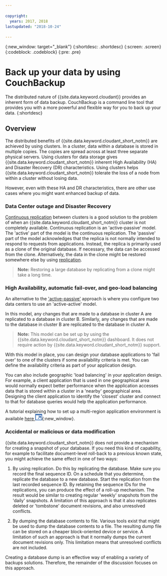 ```yaml
---

copyright:
  years: 2017, 2018
lastupdated: "2018-10-24"

---
```


{:new_window: target="_blank"}
{:shortdesc: .shortdesc}
{:screen: .screen}
{:codeblock: .codeblock}
{:pre: .pre}

<!-- Acrolinx: 2017-05-02 -->

# Back up your data by using CouchBackup

The distributed nature of {{site.data.keyword.cloudant}} provides an inherent form of data backup.
CouchBackup is a command line tool that provides you with a more powerful and flexible way for you to back up your data.
{:shortdesc}

## Overview

The distributed benefits of {{site.data.keyword.cloudant_short_notm}} are achieved by using clusters.
In a cluster,
data within a database is stored in multiple copies.
The copies are spread across at least three separate physical servers.
Using clusters for data storage gives {{site.data.keyword.cloudant_short_notm}}
inherent High Availability (HA) and Disaster Recovery (DR) characteristics.
Using clusters helps {{site.data.keyword.cloudant_short_notm}} tolerate the loss of a node
from within a cluster without losing data.

However,
even with these HA and DR characteristics,
there are other use cases where you might want enhanced backup of data.

<div id="activepassive"></div>

### Data Center outage and Disaster Recovery

[Continuous replication](../api/replication.html#continuous-replication) between clusters is a good solution to the problem of
when an {{site.data.keyword.cloudant_short_notm}} cluster is not completely available.
Continuous replication is an 'active-passive' model.
The 'active' part of the model is the continuous replication.
The 'passive' part of the model acknowledges that the replica is not normally intended to respond to requests from applications.
Instead,
the replica is primarily used as a clone of the original database.
If necessary,
the data can be accessed from the clone.
Alternatively,
the data in the clone might be restored somewhere else by using [replication](../api/replication.html).

>	**Note:** Restoring a large database by replicating from a clone might take a long time.

### High Availability, automatic fail-over, and geo-load balancing

An alternative to the ['active-passive'](#activepassive) approach is where you configure two data centers to use an 'active-active' model.

In this model,
any changes that are made to a database in cluster A are replicated to a database in cluster B.
Similarly,
any changes that are made to the database in cluster B are replicated to the database in cluster A.

>	**Note:** This model can be set up by using the {{site.data.keyword.cloudant_short_notm}} dashboard.
It does not require action by {{site.data.keyword.cloudant_short_notm}} support.

With this model in place,
you can design your database applications to 'fail over' to one of the clusters if some availability criteria is met.
You can define the availability criteria as part of your application design.

You can also include geographic 'load balancing' in your application design.
For example,
a client application that is used in one geographical area would normally expect better performance
when the application accesses data that is stored within a cluster in a 'nearby' geographical area.
Designing the client application to identify the 'closest' cluster and connect to that for database queries
would help the application performance.

A tutorial explaining how to set up a multi-region application environment is available
[here ![External link icon](../images/launch-glyph.svg "External link icon")](http://www.ibm.com/developerworks/cloud/library/cl-multi-region-bluemix-apps-with-cloudant-and-dyn-trs/index.html){:new_window}.

### Accidental or malicious or data modification

{{site.data.keyword.cloudant_short_notm}} does not provide a mechanism for creating a snapshot of your database.
If you need this kind of capability,
for example to facilitate document-level roll-back to a previous known state,
you might achieve the same effect in one of two ways:

1.	By using replication. Do this by replicating the database. Make sure you record the final sequence ID. On a schedule that you determine, replicate the database to a new database. Start the replication from the last recorded sequence ID. By retaining the sequence IDs for the replications, you can produce the effect of a roll-up mechanism. The result would be similar to creating regular 'weekly' snapshots from the 'daily' snapshots. A limitation of this approach is that it also replicates deleted or 'tombstone' document revisions, and also unresolved conflicts.

2.	By dumping the database contents to file. Various tools exist that might be used to dump the database contents to a file. The resulting dump file can be stored on a cheaper block-oriented device or service. A limitation of such an approach is that it normally dumps the current document revisions only. This limitation means that unresolved conflicts are not included.

Creating a database dump is an effective way of enabling a variety of backups solutions.
Therefore,
the remainder of the discussion focuses on this approach.

<!--
https://developer.ibm.com/clouddataservices/2016/03/22/simple-couchdb-and-cloudant-backup/

A useful approach is to have couchbackup's snapshots placed on the {{site.data.keyword.cloud}} Object Storage service, as described here:

https://developer.ibm.com/recipes/tutorials/object-storage-cloudant-backup/
-->